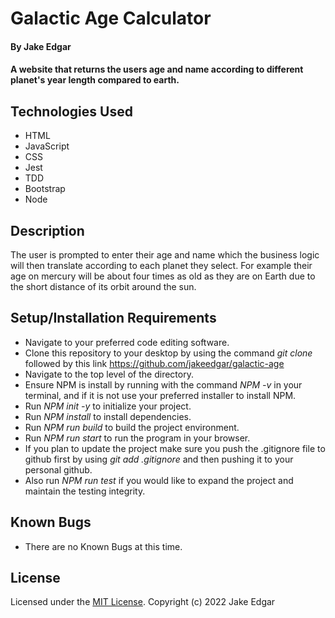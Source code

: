# Galactic Age Calculator

#### By Jake Edgar

#### A website that returns the users age and name according to different planet's year length compared to earth. 

## Technologies Used

* HTML
* JavaScript
* CSS
* Jest
* TDD
* Bootstrap 
* Node

## Description

The user is prompted to enter their age and name which the business logic will then translate according to each planet they select. For example their age on mercury will be about four times as old as they are on Earth due to the short distance of its orbit around the sun. 

## Setup/Installation Requirements

* Navigate to your preferred code editing software. 
* Clone this repository to your desktop by using the command *git clone* followed by this link https://github.com/jakeedgar/galactic-age
* Navigate to the top level of the directory. 
* Ensure NPM is install by running with the command *NPM -v* in your terminal, and if it is not use your preferred installer to install NPM. 
* Run *NPM init -y* to initialize your project. 
* Run *NPM install* to install dependencies. 
* Run *NPM run build* to build the project environment. 
* Run *NPM run start* to run the program in your browser. 
* If you plan to update the project make sure you push the .gitignore file to github first by using *git add .gitignore* and then pushing it to your personal github. 
* Also run *NPM run test* if you would like to expand the project and maintain the testing integrity. 


## Known Bugs

* There are no Known Bugs at this time. 

## License

Licensed under the [MIT License](LICENSE).
Copyright (c) 2022 Jake Edgar